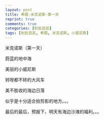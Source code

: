 ```yaml
---
layout: post
title: 希腊-米克诺斯-第一天
reprint: true
comments: true
categories: [到处逛逛]
tags: [到处逛逛, 希腊, 米克诺斯, 小威尼斯]
---
```


米克诺斯（第一天）

蔚蓝的地中海

美丽的小威尼斯

转呀都不转的大风车

美不胜收的海边日落

似乎是十分适合拍剪影的地方。。。


<script>
    photos=[
        ["http://of74i8aex.bkt.clouddn.com/images/20170917/DSC06984.jpg", "米克诺斯岛上的alpha银行", "75%"],
        ["http://of74i8aex.bkt.clouddn.com/images/20170917/DSC06986.jpg", "先来一发蔚蓝的大海", "75%"],
        ["http://of74i8aex.bkt.clouddn.com/images/20170917/DSC06987.jpg", "以及海边的白房子及洗海澡晒太阳的人们。。。", "75%"],
        ["http://of74i8aex.bkt.clouddn.com/images/20170917/DSC06991.jpg", "街边的一家餐馆", "75%"],
        ["http://of74i8aex.bkt.clouddn.com/images/20170917/DSC06993.jpg", "沙滩边的鸽子，广角镜头难得抓到一只飞翔中的。。。", "75%"],
        ["http://of74i8aex.bkt.clouddn.com/images/20170917/DSC06994.jpg", "再来一发海边白房子", "75%"],
        ["http://of74i8aex.bkt.clouddn.com/images/20170917/DSC06998.jpg", "海边小女孩，咦，水里有啥呢。。。", "75%"],
        ["http://of74i8aex.bkt.clouddn.com/images/20170917/DSC07003.jpg", "一个蓝顶的教堂", "75%"],
        ["http://of74i8aex.bkt.clouddn.com/images/20170917/DSC07010.jpg", "阳光正好，拍下两个不同肤色的房子。。。", "75%"],
        ["http://of74i8aex.bkt.clouddn.com/images/20170917/DSC07013.jpg", "海水中的潮起潮落", "75%"],
        ["http://of74i8aex.bkt.clouddn.com/images/20170917/DSC07020.jpg", "远方的红顶小艇在前行。。。", "75%"],
        ["http://of74i8aex.bkt.clouddn.com/images/20170917/DSC07024.jpg", "抬头的蓝天", "75%"],
        ["http://of74i8aex.bkt.clouddn.com/images/20170917/DSC07028.jpg", "阳光蓝天下交错的白房", "75%"],
        ["http://of74i8aex.bkt.clouddn.com/images/20170917/DSC07032.jpg", "", "75%"],
        ["http://of74i8aex.bkt.clouddn.com/images/20170917/DSC07034.jpg", "", "75%"],
        ["http://of74i8aex.bkt.clouddn.com/images/20170917/DSC07036.jpg", "天、海的蓝色，与海边的小威尼斯的白色，构成了米岛的两种色调", "75%"],
        ["http://of74i8aex.bkt.clouddn.com/images/20170917/DSC07040.jpg", "又一浪花袭来", "75%"],
        ["http://of74i8aex.bkt.clouddn.com/images/20170917/DSC07045.jpg", "去往看风车的路上，两旁也都是统一白的色调", "75%"],
        ["http://of74i8aex.bkt.clouddn.com/images/20170917/DSC07050.jpg", "", "75%"],
        ["http://of74i8aex.bkt.clouddn.com/images/20170917/DSC07057.jpg", "", "75%"],
        ["http://of74i8aex.bkt.clouddn.com/images/20170917/DSC07060.jpg", "", "75%"],
        ["http://of74i8aex.bkt.clouddn.com/images/20170917/DSC07071.jpg", "大风车，来一发", "75%"],
        ["http://of74i8aex.bkt.clouddn.com/images/20170917/DSC07064.jpg", "波光粼粼的地中海", "75%"],
        ["http://of74i8aex.bkt.clouddn.com/images/20170917/DSC07066.jpg", "", "75%"],
        ["http://of74i8aex.bkt.clouddn.com/images/20170917/DSC07069.jpg", "", "75%"],
        ["http://of74i8aex.bkt.clouddn.com/images/20170917/DSC07072.jpg", "海边沙滩上晒太阳玩手机的妹纸们。。。", "75%"],
        ["http://of74i8aex.bkt.clouddn.com/images/20170917/DSC07073.jpg", "", "75%"],
        ["http://of74i8aex.bkt.clouddn.com/images/20170917/DSC07077.jpg", "一辆洒满尘埃的小红车", "75%"],
        ["http://of74i8aex.bkt.clouddn.com/images/20170917/DSC07083.jpg", "楼梯：梦想、微笑、生活、爱、夏天、米克诺斯。。。", "75%"],
        ["http://of74i8aex.bkt.clouddn.com/images/20170917/DSC07081.jpg", "", "75%"],
        ["http://of74i8aex.bkt.clouddn.com/images/20170917/DSC07084.jpg", "两张蓝天下的白房子", "75%"],
        ["http://of74i8aex.bkt.clouddn.com/images/20170917/DSC07086.jpg", "", "75%"],
        ["http://of74i8aex.bkt.clouddn.com/images/20170917/DSC07088.jpg", "", "75%"],
        ["http://of74i8aex.bkt.clouddn.com/images/20170917/DSC07089.jpg", "", "75%"],
        ["http://of74i8aex.bkt.clouddn.com/images/20170917/DSC07090.jpg", "俯视小威尼斯，咦，这根电杆这么抢镜。。。", "75%"],
        ["http://of74i8aex.bkt.clouddn.com/images/20170917/DSC07091.jpg", "", "75%"],
        ["http://of74i8aex.bkt.clouddn.com/images/20170917/DSC07092.jpg", "", "75%"],
        ["http://of74i8aex.bkt.clouddn.com/images/20170917/DSC07094.jpg", "有一个风车，不在海边，孤独的一个", "75%"],
        ["http://of74i8aex.bkt.clouddn.com/images/20170917/DSC07096.jpg", "", "75%"],
        ["http://of74i8aex.bkt.clouddn.com/images/20170917/DSC07097.jpg", "", "75%"],
        ["http://of74i8aex.bkt.clouddn.com/images/20170917/DSC07106.jpg", "", "75%"],
        ["http://of74i8aex.bkt.clouddn.com/images/20170917/DSC07107.jpg", "教堂上空，海鸥翱翔", "75%"],
        ["http://of74i8aex.bkt.clouddn.com/images/20170917/DSC07109.jpg", "", "75%"],
        ["http://of74i8aex.bkt.clouddn.com/images/20170917/DSC07110.jpg", "冰镇啤酒，爽两下", "75%"],
        ["http://of74i8aex.bkt.clouddn.com/images/20170917/DSC07113.jpg", "", "75%"],
        ["http://of74i8aex.bkt.clouddn.com/images/20170917/DSC07119.jpg", "太阳西下", "75%"],
        ["http://of74i8aex.bkt.clouddn.com/images/20170917/DSC07122.jpg", "", "75%"],
        ["http://of74i8aex.bkt.clouddn.com/images/20170917/DSC07125.jpg", "", "75%"],
        ["http://of74i8aex.bkt.clouddn.com/images/20170917/DSC07136.jpg", "", "75%"],
        ["http://of74i8aex.bkt.clouddn.com/images/20170917/DSC07137.jpg", "夕阳下的浪花们", "75%"],
        ["http://of74i8aex.bkt.clouddn.com/images/20170917/DSC07140.jpg", "", "75%"],
        ["http://of74i8aex.bkt.clouddn.com/images/20170917/DSC07141.jpg", "夕阳下，沙滩和风车更显金色", "75%"],
        ["http://of74i8aex.bkt.clouddn.com/images/20170917/DSC07142.jpg", "", "75%"],
        ["http://of74i8aex.bkt.clouddn.com/images/20170917/DSC07143.jpg", "", "75%"],
        ["http://of74i8aex.bkt.clouddn.com/images/20170917/DSC07146.jpg", "", "75%"],
        ["http://of74i8aex.bkt.clouddn.com/images/20170917/DSC07156.jpg", "", "75%"],
        ["http://of74i8aex.bkt.clouddn.com/images/20170917/DSC07373.jpg", "落日之后的海边，及教堂", "75%"],
        ["http://of74i8aex.bkt.clouddn.com/images/20170917/DSC07378.jpg", "", "75%"],
        ["http://of74i8aex.bkt.clouddn.com/images/20170917/DSC07380.jpg", "傍晚，小威尼斯逐渐亮起了灯光", "75%"],
        ["http://of74i8aex.bkt.clouddn.com/images/20170917/DSC07382.jpg", "", "75%"],
        ["http://of74i8aex.bkt.clouddn.com/images/20170917/DSC07383.jpg", "教堂顶部的十字架", "75%"],
        ["http://of74i8aex.bkt.clouddn.com/images/20170917/DSC07385.jpg", "最后，回客栈的小路。。。", "75%"],
    ];
    for (var i=0; i<photos.length; i++)
    {
        document.write("<figure><a href=\"" + photos[i][0] + "\" target=\"_blank\">")
        document.write("<img src=\"" + photos[i][0] + "\" alt=\"" + photos[i][1] + "\" width=\"" + photos[i][2] + "\">")
        document.write("</a></figure>")

        if (photos[i].length > 3)
            document.write(photos[i][3] + "<br><br>")
        else if (photos[i][1].length > 0)
            document.write(photos[i][1] + "<br><br>")
        else
            document.write("<br>")
    }
</script>

最后的最后，预报下，明天有海边沙滩的福利。。。
